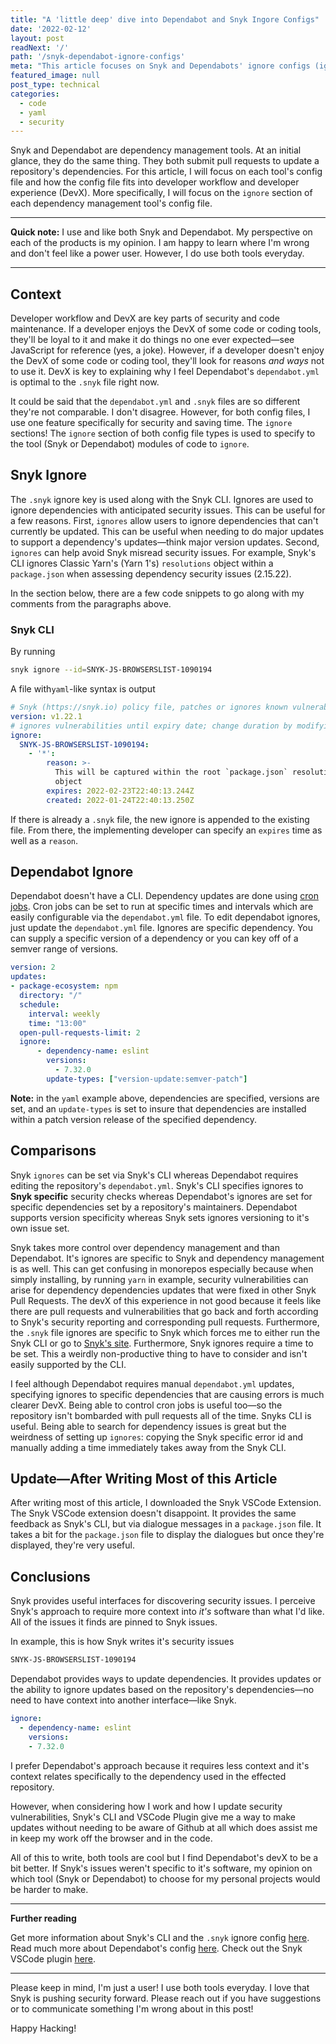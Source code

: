 ```yaml
---
title: "A 'little deep' dive into Dependabot and Snyk Ingore Configs"
date: '2022-02-12'
layout: post
readNext: '/'
path: '/snyk-dependabot-ignore-configs'
meta: "This article focuses on Snyk and Dependabots' ignore configs (ignores) from a DevX perspective."
featured_image: null
post_type: technical
categories:
  - code
  - yaml
  - security
---
```


Snyk and Dependabot are dependency management tools. At an initial glance, they do the same thing. They both submit pull requests to update a repository's dependencies. For this article, I will focus on each tool's config file and how the config file fits into developer workflow and developer experience (DevX). More specifically, I will focus on the `ignore` section of each dependency management tool's config file.

---

**Quick note:** I use and like both Snyk and Dependabot. My perspective on each of the products is my opinion. I am happy to learn where I'm wrong and don't feel like a power user. However, I do use both tools everyday.

---

## Context

Developer workflow and DevX are key parts of security and code maintenance. If a developer enjoys the DevX of some code or coding tools, they'll be loyal to it and make it do things no one ever expected—see JavaScript for reference (yes, a joke). However, if a developer doesn't enjoy the DevX of some code or coding tool, they'll look for reasons _and ways_ not to use it. DevX is key to explaining why I feel Dependabot's `dependabot.yml` is optimal to the `.snyk` file right now.

It could be said that the `dependabot.yml` and `.snyk` files are so different they're not comparable. I don't disagree. However, for both config files, I use one feature specifically for security and saving time. The `ignore` sections! The `ignore` section of both config file types is used to specify to the tool (Snyk or Dependabot) modules of code to `ignore`.

## Snyk Ignore

The `.snyk` ignore key is used along with the Snyk CLI. Ignores are used to ignore dependencies with anticipated security issues. This can be useful for a few reasons. First, `ignores` allow users to ignore dependencies that can't currently be updated. This can be useful when needing to do major updates to support a dependency's updates—think major version updates.  Second, `ignores` can help avoid Snyk misread security issues. For example, Snyk's CLI ignores Classic Yarn's (Yarn 1's) `resolutions` object within a `package.json` when assessing dependency security issues (2.15.22).

In the section below, there are a few code snippets to go along with my comments from the paragraphs above.
### Snyk CLI

By running

```bash
snyk ignore --id=SNYK-JS-BROWSERSLIST-1090194
```

A file with`yaml`-like syntax is output

```yaml
# Snyk (https://snyk.io) policy file, patches or ignores known vulnerabilities.
version: v1.22.1
# ignores vulnerabilities until expiry date; change duration by modifying expiry date
ignore:
  SNYK-JS-BROWSERSLIST-1090194:
    - '*':
        reason: >-
          This will be captured within the root `package.json` resolutions
          object
        expires: 2022-02-23T22:40:13.244Z
        created: 2022-01-24T22:40:13.250Z
```
If there is already a `.snyk` file, the new ignore is appended to the existing file. From there, the implementing developer can specify an `expires` time as well as a `reason`.

## Dependabot Ignore

Dependabot doesn't have a CLI. Dependency updates are done using [cron jobs](https://en.wikipedia.org/wiki/Cron). Cron jobs can be set to run at specific times and intervals which are easily configurable via the `dependabot.yml` file. To edit dependabot ignores, just update the `dependabot.yml` file. Ignores are specific dependency. You can supply a specific version of a dependency or you can key off of a semver range of versions.

```yaml
version: 2
updates:
- package-ecosystem: npm
  directory: "/"
  schedule:
    interval: weekly
    time: "13:00"
  open-pull-requests-limit: 2
  ignore:
      - dependency-name: eslint
        versions:
          - 7.32.0
        update-types: ["version-update:semver-patch"]
```

**Note:** in the `yaml` example above, dependencies are specified, versions are set, and an `update-types` is set to insure that dependencies are installed within a patch version release of the specified dependency.

## Comparisons

Snyk `ignores` can be set via Snyk's CLI whereas Dependabot requires editing the repository's `dependabot.yml`. Snyk's CLI specifies ignores to **Snyk specific** security checks whereas Dependabot's ignores are set for specific dependencies set by a repository's maintainers. Dependabot supports version specificity whereas Snyk sets ignores versioning to it's own issue set.

Snyk takes more control over dependency management and than Dependabot. It's ignores are specific to Snyk and dependency management is as well. This can get confusing in monorepos especially because when simply installing, by running `yarn` in example, security vulnerabilities can arise for dependency dependencies updates that were fixed in other Snyk Pull Requests. The devX of this experience in not good because it feels like there are pull requests and vulnerabilities that go back and forth according to Snyk's security reporting and corresponding pull requests. Furthermore, the `.snyk` file ignores are specific to Snyk which forces me to either run the Snyk CLI or go to [Snyk's site](https://snyk.io/). Furthermore, Snyk ignores require a time to be set. This a weirdly non-productive thing to have to consider and isn't easily supported by the CLI.

I feel although Dependabot requires manual `dependabot.yml` updates, specifying ignores to specific dependencies that are causing errors is much clearer DevX. Being able to control cron jobs is useful too—so the repository isn't bombarded with pull requests all of the time. Snyks CLI is useful. Being able to search for dependency issues is great but the weirdness of setting up `ignores`: copying the Snyk specific error id and manually adding a time immediately takes away from the Snyk CLI.

## Update—After Writing Most of this Article

After writing most of this article, I downloaded the Snyk VSCode Extension. The Snyk VSCode extension doesn't disappoint. It provides the same feedback as Snyk's CLI, but via dialogue messages in a `package.json` file. It takes a bit for the `package.json` file to display the dialogues but once they're displayed, they're very useful.

## Conclusions

Snyk provides useful interfaces for discovering security issues. I perceive Snyk's approach to require more context into _it's_ software than what I'd like. All of the issues it finds are pinned to Snyk issues.

In example, this is how Snyk writes it's security issues

```txt
SNYK-JS-BROWSERSLIST-1090194
```

Dependabot provides ways to update dependencies. It provides updates or the ability to ignore updates based on the repository's dependencies—no need to have context into another interface—like Snyk.

```yml
ignore:
  - dependency-name: eslint
    versions:
    - 7.32.0
```

I prefer Dependabot's approach because it requires less context and it's context relates specifically to the dependency used in the effected repository.

However, when considering how I work and how I update security vulnerabilities, Snyk's CLI and VSCode Plugin give me a way to make updates without needing to be aware of Github at all which does assist me in keep my work off the browser and in the code.

All of this to write, both tools are cool but I find Dependabot's devX to be a bit better. If Snyk's issues weren't specific to it's software, my opinion on which tool (Snyk or Dependabot) to choose for my personal projects would be harder to make.

---

**Further reading**

Get more information about Snyk's CLI and the `.snyk` ignore config [here](https://docs.snyk.io/features/snyk-cli/commands/ignore). Read much more about Dependabot's config [here](https://docs.github.com/en/code-security/supply-chain-security/keeping-your-dependencies-updated-automatically/configuration-options-for-dependency-updates). Check out the Snyk VSCode plugin [here](https://docs.snyk.io/features/integrations/ide-tools/visual-studio-code-extension-for-snyk-code).

---

Please keep in mind, I'm just a user! I use both tools everyday. I love that Snyk is pushing security forward.
Please reach out if you have suggestions or to communicate something I'm wrong about in this post!

Happy Hacking!
